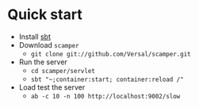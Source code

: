 # Quick start

* Install [sbt](https://github.com/harrah/xsbt/wiki/Getting-Started-Setup)
* Download `scamper`
  * `git clone git://github.com/Versal/scamper.git`
* Run the server
  * `cd scamper/servlet`
  * `sbt "~;container:start; container:reload /"`
* Load test the server
  * `ab -c 10 -n 100 http://localhost:9002/slow`
